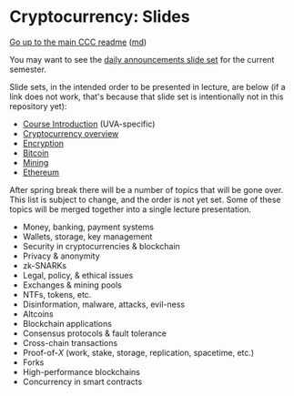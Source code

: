 Cryptocurrency: Slides
======================


[Go up to the main CCC readme](../readme.html) ([md](../readme.md))

You may want to see the [daily announcements slide set](../uva/daily-announcements.html#/) for the current semester.

Slide sets, in the intended order to be presented in lecture, are below (if a link does not work, that's because that slide set is intentionally not in this repository yet):

- [Course Introduction](../uva/introduction.html#/) (UVA-specific)
- [Cryptocurrency overview](overview.html#/)
- [Encryption](encryption.html#/)
- [Bitcoin](bitcoin.html#/)
- [Mining](mining.html#/)
- [Ethereum](ethereum.html#/)

After spring break there will be a number of topics that will be gone over.  This list is subject to change, and the order is not yet set.  Some of these topics will be merged together into a single lecture presentation.

- Money, banking, payment systems
- Wallets, storage, key management
- Security in cryptocurrencies & blockchain
- Privacy & anonymity
- zk-SNARKs
- Legal, policy, & ethical issues
- Exchanges & mining pools
- NTFs, tokens, etc.
- Disinformation, malware, attacks, evil-ness
- Altcoins
- Blockchain applications
- Consensus protocols & fault tolerance
- Cross-chain transactions
- Proof-of-*X* (work, stake, storage, replication, spacetime, etc.)
- Forks
- High-performance blockchains
- Concurrency in smart contracts

